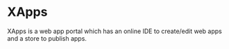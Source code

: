 XApps
=====

XApps is a web app portal which has an online IDE to create/edit web apps and a store to publish apps.


